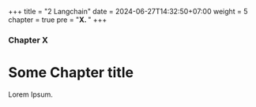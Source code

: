 +++
title = "2 Langchain"
date = 2024-06-27T14:32:50+07:00
weight = 5
chapter = true
pre = "<b>X. </b>"
+++

### Chapter X

# Some Chapter title

Lorem Ipsum.